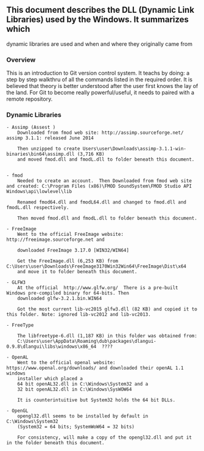 

## This document describes the DLL (Dynamic Link Libraries) used by the Windows. It summarizes which
dynamic libraries are used and when and where they originally came from  

### Overview
This is an introduction to Git version control system. It teachs by doing: a step by step walkthru of all the commands listed in the required order. It is believed that theory is better understood after the user first knows the lay of the land. For Git to become really powerful/useful, it needs to paired with a remote repository.  


### Dynamic Libraries
    - Assimp (Assest )
        Downloaded from fmod web site: http://assimp.sourceforge.net/ assimp 3.1.1: released June 2014

        Then unzipped to create Users\user\Downloads\assimp-3.1.1-win-binaries\bin64\assimp.dll (3,716 KB)
        and moved fmod.dll and fmodL.dll to folder beneath this document.


    - fmod
        Needed to create an account.  Then Downloaded from fmod web site and created: C:\Program Files (x86)\FMOD SoundSystem\FMOD Studio API Windows\api\lowlevel\lib

        Renamed fmod64.dll and fmodL64.dll and changed to fmod.dll and fmodL.dll respectively.

        Then moved fmod.dll and fmodL.dll to folder beneath this document.

    - FreeImage
        Went to the official FreeImage website: http://freeimage.sourceforge.net and

        downloaded FreeImage 3.17.0 [WIN32/WIN64]

        Get the FreeImage.dll (6,253 KB) from C:\Users\user\Downloads\FreeImage3170Win32Win64\FreeImage\Dist\x64
        and move it to folder beneath this document.

    - GLFW3
        At the official  http://www.glfw.org/  There is a pre-built Windows pre-compiled binary for 64-bits. Then 
        downloaded glfw-3.2.1.bin.WIN64
        
        Got the most current lib-vc2015 glfw3.dll (82 KB) and copied it to this folder. Note: ignored lib-vc2012 and lib-vc2013.
    
    - FreeType
        
        The libfreetype-6.dll (1,187 KB) in this folder was obtained from:
        C:\Users\user\AppData\Roaming\dub\packages\dlangui-0.9.8\dlangui\libs\windows\x86_64  ????

    - OpenAL
        Went to the official openal website: https://www.openal.org/downloads/ and downloaded their openAL 1.1 windows 
        installer which placed a 
        64 bit openAL32.dll in C:\Windows\System32 and a 
        32 bit openAL32.dll in C:\Windows\SysWOW64 

        It is counterintuitive but System32 holds the 64 bit DLLs.
    
    - OpenGL
        opengl32.dll seems to be installed by default in C:\Windows\System32  
        (System32 = 64 bits; SystemWoW64 = 32 bits)

        For consistency, will make a copy of the opengl32.dll and put it in the folder beneath this document.
        
        